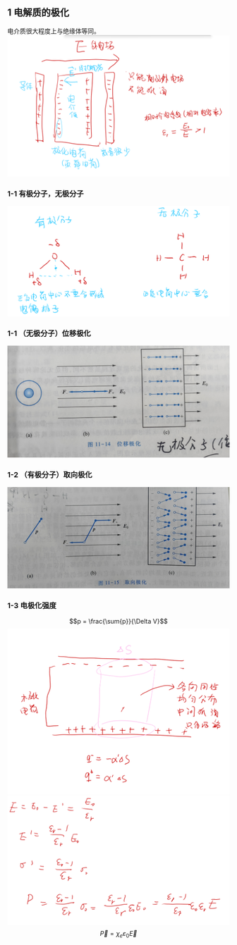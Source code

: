 ## 1 电解质的极化  

电介质很大程度上与绝缘体等同。
![Alt text](image-5.png)
### 1-1 有极分子，无极分子

![Alt text](image-6.png)
### 1-1 （无极分子）位移极化
![Alt text](IMG_20230926_164015_edit_16927678524270(1).jpg)
### 1-2 （有极分子）取向极化
![ vfbn s](IMG_20230926_164332.jpg)
### 1-3 电极化强度
$$p = \frac{\sum{p}}{\Delta V}$$
![Alt text](image-7.png)
![Alt text](image-8.png)
$$\vec{P} = \chi_e \varepsilon_0\vec{E}$$
